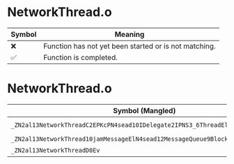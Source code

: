 # NetworkThread.o
| Symbol | Meaning 
| ------------- | ------------- 
| :x: | Function has not yet been started or is not matching. 
| :white_check_mark: | Function is completed. 


# NetworkThread.o
| Symbol (Mangled) | Symbol (Demangled) | Decompiled? |
| ------------- |  ------------- | ------------- |
| `_ZN2al13NetworkThreadC2EPKcPN4sead10IDelegate2IPNS3_6ThreadElEEPNS3_4HeapEi` | `al::NetworkThread::NetworkThread(char const*,sead::IDelegate2<sead::Thread *,long> *,sead::Heap *,int)` | :white_check_mark: |
| `_ZN2al13NetworkThread10jamMessageElN4sead12MessageQueue9BlockTypeE` | `al::NetworkThread::jamMessage(long,sead::MessageQueue::BlockType)` | :white_check_mark: |
| `_ZN2al13NetworkThreadD0Ev` | `al::NetworkThread::~NetworkThread()` | :white_check_mark: |
